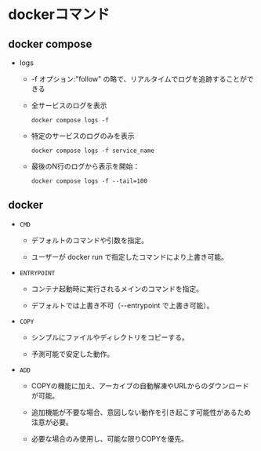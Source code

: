 # dockerコマンド

## docker compose
- logs
    - -f オプション:"follow" の略で、リアルタイムでログを追跡することができる

    - 全サービスのログを表示
        ```
        docker compose logs -f
        ```

    - 特定のサービスのログのみを表示
        ```
        docker compose logs -f service_name
        ```

    - 最後のN行のログから表示を開始：
        ```
        docker compose logs -f --tail=100
        ```

## docker

- ```CMD```

    - デフォルトのコマンドや引数を指定。

    - ユーザーが docker run で指定したコマンドにより上書き可能。

- ```ENTRYPOINT```

    - コンテナ起動時に実行されるメインのコマンドを指定。
    
    - デフォルトでは上書き不可（--entrypoint で上書き可能）。

- ```COPY```

    - シンプルにファイルやディレクトリをコピーする。
    
    - 予測可能で安定した動作。

- ```ADD```

    - COPYの機能に加え、アーカイブの自動解凍やURLからのダウンロードが可能。
    
    - 追加機能が不要な場合、意図しない動作を引き起こす可能性があるため注意が必要。
    
    - 必要な場合のみ使用し、可能な限りCOPYを優先。
